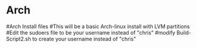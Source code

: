 # Arch
#Arch Install files
#This will be a basic Arch-linux install with LVM partitions 
#Edit the sudoers file to be your username instead of "chris"
#modify Build-Script2.sh to create your username instead of "chris"
